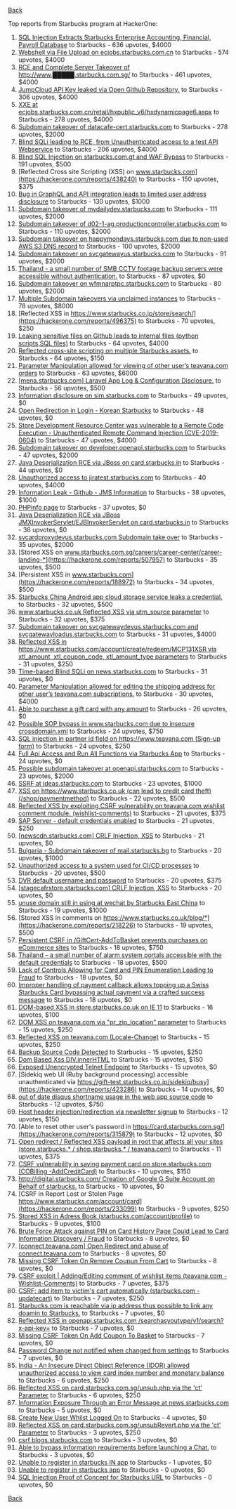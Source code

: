 [Back](../README.md)

Top reports from Starbucks program at HackerOne:

1. [SQL Injection Extracts Starbucks Enterprise Accounting, Financial, Payroll Database](https://hackerone.com/reports/531051) to Starbucks - 636 upvotes, $4000
2. [Webshell via File Upload on ecjobs.starbucks.com.cn](https://hackerone.com/reports/506646) to Starbucks - 574 upvotes, $4000
3. [RCE and Complete Server Takeover of http://www.█████.starbucks.com.sg/](https://hackerone.com/reports/502758) to Starbucks - 461 upvotes, $4000
4. [JumpCloud API Key leaked via Open Github Repository.](https://hackerone.com/reports/716292) to Starbucks - 306 upvotes, $4000
5. [XXE at ecjobs.starbucks.com.cn/retail/hxpublic_v6/hxdynamicpage6.aspx](https://hackerone.com/reports/500515) to Starbucks - 278 upvotes, $4000
6. [Subdomain takeover of datacafe-cert.starbucks.com](https://hackerone.com/reports/665398) to Starbucks - 278 upvotes, $2000
7. [Blind SQLi leading to RCE, from Unauthenticated access to a test API Webservice](https://hackerone.com/reports/592400) to Starbucks - 206 upvotes, $4000
8. [Blind SQL Injection on starbucks.com.gt and WAF Bypass](https://hackerone.com/reports/549355) to Starbucks - 191 upvotes, $500
9. [Reflected Cross site Scripting (XSS) on www.starbucks.com](https://hackerone.com/reports/438240) to Starbucks - 150 upvotes, $375
10. [Bug in GraphQL and API integration leads to limited user address disclosure](https://hackerone.com/reports/473742) to Starbucks - 130 upvotes, $1000
11. [Subdomain takeover of mydailydev.starbucks.com](https://hackerone.com/reports/570651) to Starbucks - 111 upvotes, $2000
12. [Subdomain takeover of d02-1-ag.productioncontroller.starbucks.com](https://hackerone.com/reports/661751) to Starbucks - 110 upvotes, $2000
13. [Subdomain takeover on happymondays.starbucks.com due to non-used AWS S3 DNS record](https://hackerone.com/reports/186766) to Starbucks - 100 upvotes, $2000
14. [Subdomain takeover on svcgatewayus.starbucks.com](https://hackerone.com/reports/325336) to Starbucks - 91 upvotes, $2000
15. [Thailand - a small number of SMB CCTV footage backup servers were accessible without authentication.](https://hackerone.com/reports/417360) to Starbucks - 87 upvotes, $0
16. [Subdomain takeover on wfmnarptpc.starbucks.com](https://hackerone.com/reports/388622) to Starbucks - 80 upvotes, $2000
17. [Multiple Subdomain takeovers via unclaimed instances](https://hackerone.com/reports/276269) to Starbucks - 78 upvotes, $8000
18. [Reflected XSS in https://www.starbucks.co.jp/store/search/](https://hackerone.com/reports/496375) to Starbucks - 70 upvotes, $250
19. [Leaking sensitive files on Github leads to internal files (python scripts,SQL files)](https://hackerone.com/reports/301831) to Starbucks - 64 upvotes, $4000
20. [Reflected cross-site scripting on multiple Starbucks assets.](https://hackerone.com/reports/629745) to Starbucks - 64 upvotes, $150
21. [Parameter Manipulation allowed for viewing of other user’s teavana.com orders](https://hackerone.com/reports/141090) to Starbucks - 63 upvotes, $6000
22. [[mena.starbucks.com] Laravel App Log &amp; Configuration Disclosure.](https://hackerone.com/reports/401098) to Starbucks - 56 upvotes, $500
23. [Information disclosure on sim.starbucks.com](https://hackerone.com/reports/632808) to Starbucks - 49 upvotes, $0
24. [Open Redirection in Login - Korean Starbucks](https://hackerone.com/reports/380939) to Starbucks - 48 upvotes, $0
25. [Store Development Resource Center was vulnerable to a Remote Code Execution - Unauthenticated Remote Command Injection (CVE-2019-0604)](https://hackerone.com/reports/536134) to Starbucks - 47 upvotes, $4000
26. [Subdomain takeover on developer.openapi.starbucks.com](https://hackerone.com/reports/275714) to Starbucks - 47 upvotes, $2000
27. [Java Deserialization RCE via JBoss on card.starbucks.in](https://hackerone.com/reports/221294) to Starbucks - 44 upvotes, $0
28. [Unauthorized access to jiratest.starbucks.com](https://hackerone.com/reports/332586) to Starbucks - 40 upvotes, $4000
29. [Information Leak - Github - JMS Information](https://hackerone.com/reports/360811) to Starbucks - 38 upvotes, $1000
30. [PHPinfo page](https://hackerone.com/reports/367050) to Starbucks - 37 upvotes, $0
31. [Java Deserialization RCE via JBoss JMXInvokerServlet/EJBInvokerServlet on card.starbucks.in](https://hackerone.com/reports/153026) to Starbucks - 36 upvotes, $0
32. [svcardproxydevus.starbucks.com Subdomain take over](https://hackerone.com/reports/380158) to Starbucks - 35 upvotes, $2000
33. [Stored XSS on www.starbucks.com.sg/careers/career-center/career-landing-*](https://hackerone.com/reports/507957) to Starbucks - 35 upvotes, $500
34. [Persistent XSS in www.starbucks.com](https://hackerone.com/reports/188972) to Starbucks - 34 upvotes, $500
35. [Starbucks China Android app cloud storage service leaks a credential.](https://hackerone.com/reports/440629) to Starbucks - 32 upvotes, $500
36. [www.starbucks.co.uk Reflected XSS via utm_source parameter](https://hackerone.com/reports/140616) to Starbucks - 32 upvotes, $375
37. [Subdomain takeover on svcgatewaydevus.starbucks.com and svcgatewayloadus.starbucks.com](https://hackerone.com/reports/383564) to Starbucks - 31 upvotes, $4000
38. [Reflected XSS in https://www.starbucks.com/account/create/redeem/MCP131XSR via xtl_amount, xtl_coupon_code, xtl_amount_type parameters](https://hackerone.com/reports/531042) to Starbucks - 31 upvotes, $250
39. [Time-based Blind SQLi on news.starbucks.com](https://hackerone.com/reports/198292) to Starbucks - 31 upvotes, $0
40. [Parameter Manipulation allowed for editing the shipping address for other user’s teavana.com subscriptions.](https://hackerone.com/reports/141120) to Starbucks - 30 upvotes, $4000
41. [Able to purchase a gift card with any amount](https://hackerone.com/reports/316789) to Starbucks - 26 upvotes, $0
42. [Possible SOP bypass in www.starbucks.com due to insecure crossdomain.xml](https://hackerone.com/reports/244504) to Starbucks - 24 upvotes, $750
43. [SQL injection in partner id field on https://www.teavana.com (Sign-up form)](https://hackerone.com/reports/269279) to Starbucks - 24 upvotes, $250
44. [Full Api Access and Run All Functions via Starbucks App](https://hackerone.com/reports/232650) to Starbucks - 24 upvotes, $0
45. [Possible subdomain takeover at openapi.starbucks.com](https://hackerone.com/reports/241503) to Starbucks - 23 upvotes, $2000
46. [SSRF at ideas.starbucks.com](https://hackerone.com/reports/500468) to Starbucks - 23 upvotes, $1000
47. [XSS on https://www.starbucks.co.uk (can lead to credit card theft) (/shop/paymentmethod)](https://hackerone.com/reports/227486) to Starbucks - 22 upvotes, $500
48. [Reflected XSS by exploiting CSRF vulnerability on teavana.com wishlist comment module. (wishlist-comments)](https://hackerone.com/reports/177508) to Starbucks - 21 upvotes, $375
49. [SAP Server - default credentials enabled](https://hackerone.com/reports/195163) to Starbucks - 21 upvotes, $250
50. [[newscdn.starbucks.com] CRLF Injection, XSS](https://hackerone.com/reports/192749) to Starbucks - 21 upvotes, $0
51. [Bulgaria - Subdomain takeover of mail.starbucks.bg](https://hackerone.com/reports/736863) to Starbucks - 20 upvotes, $1000
52. [Unauthorized access to a system used for CI/CD processes](https://hackerone.com/reports/410475) to Starbucks - 20 upvotes, $500
53. [DVR default username and password](https://hackerone.com/reports/398797) to Starbucks - 20 upvotes, $375
54. [[stagecafrstore.starbucks.com] CRLF Injection, XSS](https://hackerone.com/reports/192667) to Starbucks - 20 upvotes, $0
55. [unuse domain still in using at wechat by Starbucks East China](https://hackerone.com/reports/471265) to Starbucks - 19 upvotes, $1000
56. [Stored XSS in comments on https://www.starbucks.co.uk/blog/*](https://hackerone.com/reports/218226) to Starbucks - 19 upvotes, $500
57. [Persistent CSRF in /GiftCert-AddToBasket prevents purchases on eCommerce sites](https://hackerone.com/reports/206319) to Starbucks - 18 upvotes, $750
58. [Thailand – a small number of alarm system portals accessible with the default credentials](https://hackerone.com/reports/406486) to Starbucks - 18 upvotes, $500
59. [Lack of Controls Allowing for Card and PIN Enumeration Leading to Fraud](https://hackerone.com/reports/198494) to Starbucks - 18 upvotes, $0
60. [Improper handling of payment callback allows topping up a Swiss Starbucks Card bypassing actual payment via a crafted success message](https://hackerone.com/reports/682617) to Starbucks - 18 upvotes, $0
61. [DOM-based XSS in store.starbucks.co.uk on IE 11](https://hackerone.com/reports/241619) to Starbucks - 16 upvotes, $100
62. [DOM XSS on teavana.com via "pr_zip_location" parameter](https://hackerone.com/reports/209736) to Starbucks - 15 upvotes, $250
63. [Reflected XSS on teavana.com (Locale-Change)](https://hackerone.com/reports/190798) to Starbucks - 15 upvotes, $250
64. [Backup Source Code Detected](https://hackerone.com/reports/389454) to Starbucks - 15 upvotes, $250
65. [Dom Based Xss DIV.innerHTML](https://hackerone.com/reports/188185) to Starbucks - 15 upvotes, $150
66. [Exposed Unencrypted Telnet Endpoint](https://hackerone.com/reports/194454) to Starbucks - 15 upvotes, $0
67. [Sidekiq web UI (Ruby background processing) accessible unauthenticated via https://gift-test.starbucks.co.jp/sidekiq/busy](https://hackerone.com/reports/423286) to Starbucks - 14 upvotes, $0
68. [out of date disqus shortname usage in the web app source code](https://hackerone.com/reports/172780) to Starbucks - 12 upvotes, $750
69. [Host header injection/redirection via newsletter signup](https://hackerone.com/reports/229498) to Starbucks - 12 upvotes, $150
70. [Able to reset other user's password in https://card.starbucks.com.sg/](https://hackerone.com/reports/315879) to Starbucks - 12 upvotes, $0
71. [Open redirect / Reflected XSS payload in root that affects all your sites (store.starbucks.* / shop.starbucks.* / teavana.com)](https://hackerone.com/reports/196846) to Starbucks - 11 upvotes, $375
72. [CSRF vulnerability in saving payment card on store.starbucks.com (COBilling -AddCreditCard)](https://hackerone.com/reports/177635) to Starbucks - 10 upvotes, $150
73. [http://digital.starbucks.com/ Creation of Google G Suite Account on Behalf of starbucks.](https://hackerone.com/reports/191179) to Starbucks - 10 upvotes, $0
74. [CSRF in Report Lost or Stolen Page https://www.starbucks.com/account/card](https://hackerone.com/reports/233099) to Starbucks - 9 upvotes, $250
75. [Stored XSS in Adress Book (starbucks.com/account/profile)](https://hackerone.com/reports/186554) to Starbucks - 9 upvotes, $100
76. [Brute Force Attack against PIN on Card History Page Could Lead to Card Information Discovery / Fraud](https://hackerone.com/reports/194318) to Starbucks - 8 upvotes, $0
77. [[connect.teavana.com] Open Redirect and abuse of connect.teavana.com](https://hackerone.com/reports/217430) to Starbucks - 8 upvotes, $0
78. [Missing CSRF Token On Remove Coupun From Cart](https://hackerone.com/reports/227726) to Starbucks - 8 upvotes, $0
79. [CSRF exploit | Adding/Editing comment of wishlist items (teavana.com - Wishlist-Comments)](https://hackerone.com/reports/177639) to Starbucks - 7 upvotes, $375
80. [CSRF: add item to victim's cart automatically (starbucks.com - updatecart)](https://hackerone.com/reports/177472) to Starbucks - 7 upvotes, $250
81. [Starbucks.com is reachable via ip address thus possible to link any doamin to Starbucks.](https://hackerone.com/reports/197585) to Starbucks - 7 upvotes, $0
82. [Reflected XSS in openapi.starbucks.com /searchasyoutype/v1/search?x-api-key=](https://hackerone.com/reports/213190) to Starbucks - 7 upvotes, $0
83. [Missing CSRF Token On Add Coupon To Basket](https://hackerone.com/reports/227725) to Starbucks - 7 upvotes, $0
84. [Password Change not notified when changed from settings](https://hackerone.com/reports/242846) to Starbucks - 7 upvotes, $0
85. [India - An Insecure Direct Object Reference (IDOR) allowed unauthorized access to view card index number and monetary balance](https://hackerone.com/reports/701160) to Starbucks - 6 upvotes, $250
86. [Reflected XSS on card.starbucks.com.sg/unsub.php via the 'ct' Parameter](https://hackerone.com/reports/540399) to Starbucks - 6 upvotes, $250
87. [Information Exposure Through an Error Message at news.starbucks.com](https://hackerone.com/reports/482707) to Starbucks - 5 upvotes, $0
88. [Create New User Whilst Logged On](https://hackerone.com/reports/193478) to Starbucks - 4 upvotes, $0
89. [Reflected XSS on card.starbucks.com.sg/unsubRevert.php via the 'ct' Parameter](https://hackerone.com/reports/541199) to Starbucks - 3 upvotes, $250
90. [csrf blogs.starbucks.com](https://hackerone.com/reports/198470) to Starbucks - 3 upvotes, $0
91. [Able to bypass information requirements before launching a Chat.](https://hackerone.com/reports/450882) to Starbucks - 3 upvotes, $0
92. [Unable to register in starbucks IN app](https://hackerone.com/reports/212015) to Starbucks - 1 upvotes, $0
93. [Unable to register in starbucks app](https://hackerone.com/reports/236276) to Starbucks - 0 upvotes, $0
94. [SQL Injection Proof of Concept for Starbucks URL](https://hackerone.com/reports/360539) to Starbucks - 0 upvotes, $0


[Back](../README.md)